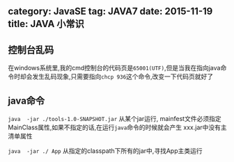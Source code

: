 category: JavaSE
tag: JAVA7
date: 2015-11-19
title: JAVA 小常识
---

## 控制台乱码
在windows系统里,我的cmd控制台的代码页是`65001(UTF)`,但是当我在指向java命令时却会发生乱码现象,只需要指向`chcp 936`这个命令,改变一下代码页就好了

## java命令
`java  -jar ./tools-1.0-SNAPSHOT.jar` 从某个jar运行, mainfest文件必须指定MainClass属性,如果不指定的话,在运行`java`命令的时候就会产生 xxx.jar中没有主清单属性

`java  -jar ./ App` 从指定的classpath下所有的jar中,寻找App主类运行